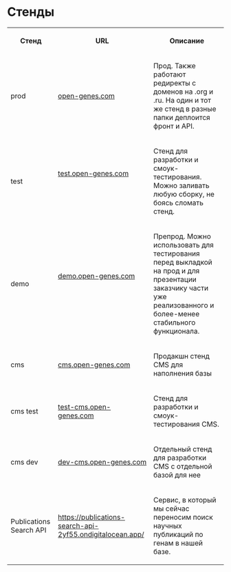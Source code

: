 # Стенды

<table>
  <tbody>
    <tr>
      <th rowspan="1" colspan="1">
        <p>Стенд</p>
      </th>
      <th rowspan="1" colspan="1">
        <p>URL</p>
      </th>
      <th rowspan="1" colspan="1">
        <p>Описание</p>
      </th>
    </tr>
    <tr>
      <td rowspan="1" colspan="1">
        <p>prod</p>
      </td>
      <td rowspan="1" colspan="1">
        <p><a href="http://open-genes.com">open-genes.com</a></p>
      </td>
      <td rowspan="1" colspan="1">
        <p>Прод. Также работают редиректы с доменов на .org и .ru. На один и тот же стенд в разные папки деплоится фронт и API.</p>
      </td>
    </tr>
    <tr>
      <td rowspan="1" colspan="1">
        <p>test</p>
      </td>
      <td rowspan="1" colspan="1">
        <p><a href="http://test.open-genes.com">test.open-genes.com</a></p>
        <p>&nbsp;</p>
      </td>
      <td rowspan="1" colspan="1">
        <p>Стенд для разработки и смоук-тестирования. Можно заливать любую сборку, не боясь сломать стенд.</p>
      </td>
    </tr>
    <tr>
      <td rowspan="1" colspan="1">
        <p>demo</p>
      </td>
      <td rowspan="1" colspan="1">
        <p><a href="http://demo.open-genes.com">demo.open-genes.com</a></p>
        <p>&nbsp;</p>
      </td>
      <td rowspan="1" colspan="1">
        <p>Препрод. Можно использовать для тестирования перед выкладкой на прод и для презентации заказчику части уже реализованного и более-менее стабильного функционала.</p>
      </td>
    </tr>
    <tr>
      <td rowspan="1" colspan="1">
        <p>cms</p>
      </td>
      <td rowspan="1" colspan="1">
        <p><a href="http://cms.open-genes.com">cms.open-genes.com</a></p>
      </td>
      <td rowspan="1" colspan="1">
        <p>Продакшн стенд CMS для наполнения базы</p>
      </td>
    </tr>
    <tr>
      <td rowspan="1" colspan="1">
        <p>cms test</p>
      </td>
      <td rowspan="1" colspan="1">
        <p><a href="http://test-cms.open-genes.com">test-cms.open-genes.com</a></p>
      </td>
      <td rowspan="1" colspan="1">
        <p>Стенд для разработки и смоук-тестирования CMS.</p>
      </td>
    </tr>
    <tr>
      <td rowspan="1" colspan="1">
        <p>cms dev</p>
      </td>
      <td rowspan="1" colspan="1">
        <p><a href="http://dev-cms.open-genes.com">dev-cms.open-genes.com</a></p>
      </td>
      <td rowspan="1" colspan="1">
        <p>Отдельный стенд для разработки CMS с отдельной базой для нее</p>
      </td>
    </tr>
    <tr>
      <td rowspan="1" colspan="1">
        <p>Publications Search API</p>
      </td>
      <td rowspan="1" colspan="1">
        <p><a href="https://publications-search-api-2yf55.ondigitalocean.app/">https://publications-search-api-2yf55.ondigitalocean.app/</a></p>
      </td>
      <td rowspan="1" colspan="1">
        <p>Сервис, в который мы сейчас переносим поиск научных публикаций по генам в нашей базе.</p>
      </td>
    </tr>
  </tbody>
</table>